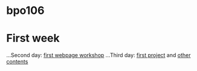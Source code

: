 # bpo106

# First week
...Second day: [first webpage workshop](https://github.com/greenfox-academy/bpo106/tree/master/week01/day02/first_webpage_workshop)
...Third day: [first project](https://github.com/greenfox-academy/bpo106/tree/master/week01/day03) and [other contents](https://github.com/greenfox-academy/bpo106/tree/master/week01/day03)
